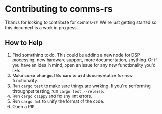 # Contributing to comms-rs

Thanks for looking to contribute for comms-rs! We're just getting started so
this document is a work in progress.

## How to Help

1. Find something to do. This could be adding a new node for DSP processing,
   new hardware support, more documentation, anything. Or if you have an idea
   in mind, open an issue for any new functionality you'd like.
2. Make some changes! Be sure to add documentation for new functionality.
3. Run `cargo test` to make sure things are working. If you're performing
   throughput testing, run `cargo test --release`.
4. Run `cargo clippy` and fix any lint errors.
5. Run `cargo fmt` to unify the format of the code.
6. Open a PR!
